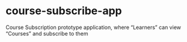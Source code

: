 # course-subscribe-app
Course Subscription prototype application, where “Learners” can view “Courses” and subscribe to them
